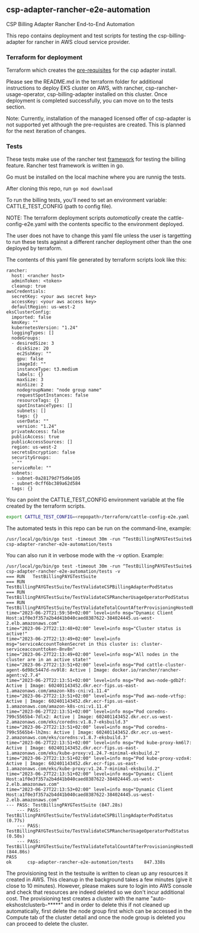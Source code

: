 ## csp-adapter-rancher-e2e-automation

CSP Billing Adapter Rancher End-to-End Automation

This repo contains deployment and test scripts for testing the csp-billing-adapter for rancher in AWS cloud service provider.


### Terraform for deployment

Terraform which creates the [pre-requisites](https://ranchermanager.docs.rancher.com/integrations-in-rancher/cloud-marketplace/aws-cloud-marketplace/adapter-requirements) for the csp adapter install. 

Please see the README.md in the terraform folder for additional instructions to deploy EKS cluster on AWS, with rancher, csp-rancher-usage-operator, csp-billing-adapter installed on this cluster.
Once deployment is completed successfully, you can move on to the tests section.

Note: Currently, installation of the managed licensed offer of csp-adapter is not supported yet although the pre-requistes are created. This is planned for the next iteration of changes.

### Tests

These tests make use of the rancher test [framework](https://github.com/rancher/rancher/tree/release/v2.7/tests/framework) 
for testing the billing feature. Rancher test framework is written in go. 

Go must be installed on the local machine where you are runnig the tests.

After cloning this repo, run ```go mod download```

To run the billing tests, you'll need to set an environment variable: CATTLE_TEST_CONFIG (path to config file).

NOTE:
The terraform deployment scripts *automatically* create the cattle-config-e2e.yaml with the contents specific to the environment deployed.

The user does not have to change this yaml file unless the user is targetting to run these tests against a different rancher deployment other than the one deployed by terraform.

The contents of this yaml file generated by terraform scripts look like this:

```
rancher:
  host: <rancher host>
  adminToken: <token>
  cleanup: true
awsCredentials:
  secretKey: <your aws secret key>
  accessKey: <your aws access key>
  defaultRegion: us-west-2
eksClusterConfig:
  imported: false
  kmsKey: ""
  kubernetesVersion: "1.24"
  loggingTypes: []
  nodeGroups:
  - desiredSize: 3
    diskSize: 20
    ec2SshKey: ""
    gpu: false
    imageId: ""
    instanceType: t3.medium
    labels: {}
    maxSize: 3
    minSize: 2
    nodegroupName: "node group name"
    requestSpotInstances: false
    resourceTags: {}
    spotInstanceTypes: []
    subnets: []
    tags: {}
    userData: ""
    version: "1.24"
  privateAccess: false
  publicAccess: true
  publicAccessSources: []
  region: us-west-2
  secretsEncryption: false
  securityGroups:
  - ""
  serviceRole: ""
  subnets:
  - subnet-0a28179d7f5d6e105
  - subnet-0cff6bc389a62d584
  tags: {}

```


You can point the CATTLE_TEST_CONFIG environment variable at the file created by the terraform scripts.

```bash
export CATTLE_TEST_CONFIG=<repopath>/terraform/cattle-config-e2e.yaml
```

The automated tests in this repo can be run on the command-line, example:

```
/usr/local/go/bin/go test -timeout 30m -run ^TestBillingPAYGTestSuite$ csp-adapter-rancher-e2e-automation/tests
```

You can also run it in verbose mode with the -v option.
Example:

```
/usr/local/go/bin/go test -timeout 30m -run ^TestBillingPAYGTestSuite$ csp-adapter-rancher-e2e-automation/tests -v
=== RUN   TestBillingPAYGTestSuite
=== RUN   TestBillingPAYGTestSuite/TestValidateCSPBillingAdapterPodStatus
=== RUN   TestBillingPAYGTestSuite/TestValidateCSPRancherUsageOperatorPodStatus
=== RUN   TestBillingPAYGTestSuite/TestValidateTotalCountAfterProvisioningHostedEKSCluster
time="2023-06-27T21:59:50+02:00" level=info msg="Dynamic Client Host:a1f0e3f357a2b4d41b040caed8387622-384024445.us-west-2.elb.amazonaws.com"
time="2023-06-27T22:13:48+02:00" level=info msg="Cluster status is active!"
time="2023-06-27T22:13:49+02:00" level=info msg="serviceAccountTokenSecret in this cluster is: cluster-serviceaccounttoken-8nv8n"
time="2023-06-27T22:13:49+02:00" level=info msg="All nodes in the cluster are in an active state!"
time="2023-06-27T22:13:51+02:00" level=info msg="Pod cattle-cluster-agent-6d98c5447d-nv9l8: Active | Image: docker.io/rancher/rancher-agent:v2.7.4"
time="2023-06-27T22:13:51+02:00" level=info msg="Pod aws-node-gdb2f: Active | Image: 602401143452.dkr.ecr-fips.us-east-1.amazonaws.com/amazon-k8s-cni:v1.11.4"
time="2023-06-27T22:13:51+02:00" level=info msg="Pod aws-node-vtfsp: Active | Image: 602401143452.dkr.ecr-fips.us-east-1.amazonaws.com/amazon-k8s-cni:v1.11.4"
time="2023-06-27T22:13:51+02:00" level=info msg="Pod coredns-799c5565b4-7dlx2: Active | Image: 602401143452.dkr.ecr.us-west-2.amazonaws.com/eks/coredns:v1.8.7-eksbuild.3"
time="2023-06-27T22:13:51+02:00" level=info msg="Pod coredns-799c5565b4-lh2ms: Active | Image: 602401143452.dkr.ecr.us-west-2.amazonaws.com/eks/coredns:v1.8.7-eksbuild.3"
time="2023-06-27T22:13:51+02:00" level=info msg="Pod kube-proxy-km6l7: Active | Image: 602401143452.dkr.ecr-fips.us-east-1.amazonaws.com/eks/kube-proxy:v1.24.7-minimal-eksbuild.2"
time="2023-06-27T22:13:51+02:00" level=info msg="Pod kube-proxy-vzdx4: Active | Image: 602401143452.dkr.ecr-fips.us-east-1.amazonaws.com/eks/kube-proxy:v1.24.7-minimal-eksbuild.2"
time="2023-06-27T22:13:51+02:00" level=info msg="Dynamic Client Host:a1f0e3f357a2b4d41b040caed8387622-384024445.us-west-2.elb.amazonaws.com"
time="2023-06-27T22:13:53+02:00" level=info msg="Dynamic Client Host:a1f0e3f357a2b4d41b040caed8387622-384024445.us-west-2.elb.amazonaws.com"
--- PASS: TestBillingPAYGTestSuite (847.28s)
    --- PASS: TestBillingPAYGTestSuite/TestValidateCSPBillingAdapterPodStatus (0.77s)
    --- PASS: TestBillingPAYGTestSuite/TestValidateCSPRancherUsageOperatorPodStatus (0.50s)
    --- PASS: TestBillingPAYGTestSuite/TestValidateTotalCountAfterProvisioningHostedEKSCluster (844.86s)
PASS
ok  	csp-adapter-rancher-e2e-automation/tests	847.338s
```

The provisioning test in the testsuite is written to clean up any resources it created in AWS. This cleanup in the background takes a few minutes (give it close to 10 minutes). However, please makes sure to login into AWS console and check that resources are indeed deleted so we don't incur additional cost. The provisioning test creates a cluster with the name "auto-ekshostclusterb-*****" and in order to delete this if not cleaned up automatically, first delete the node group first which can be accessed in the Compute tab of the cluster detail and once the node group is deleted you can proceed to delete the cluster.